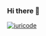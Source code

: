 ### Hi there 👋


[![iuricode](https://github-readme-stats.vercel.app/api/top-langs/?username=PHAredes&layout=compact)](https://github.com/anuraghazra/github-readme-stats)
